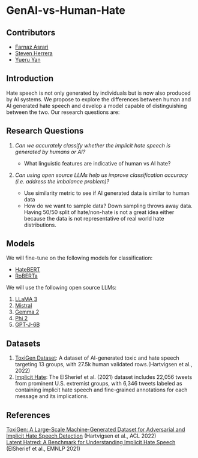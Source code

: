 # GenAI-vs-Human-Hate

## Contributors
* [Farnaz Asrari](https://github.com/FarnazAsrari)
* [Steven Herrera](https://github.com/Steven-Herrera)
* [Yueru Yan](https://github.com/raye22)

## Introduction
Hate speech is not only generated by individuals but is now also produced by AI systems. We propose to explore the differences between human and AI generated hate speech and develop a model capable of distinguishing between the two. Our research questions are:

## Research Questions
1. _Can we accurately classify whether the implicit hate speech is generated by humans or AI?_
    * What linguistic features are indicative of human vs AI hate?

2. _Can using open source LLMs help us improve classification accuracy (i.e. address the imbalance problem)?_
    * Use similarity metric to see if AI generated data is similar to human data
    * How do we want to sample data? Down sampling throws away data. Having 50/50 split of hate/non-hate is not a great idea either because the data is not representative of real world hate distributions.

## Models
We will fine-tune on the following models for classification:
* [HateBERT](https://huggingface.co/GroNLP/hateBERT)
* [RoBERTa](https://huggingface.co/FacebookAI/roberta-base)

We will use the following open source LLMs:
1. [LLaMA 3](https://huggingface.co/meta-llama/Meta-Llama-3-8B)
2. [Mistral](https://huggingface.co/mistralai/Mistral-7B-v0.3)
3. [Gemma 2](https://huggingface.co/google/gemma-2-27b)
4. [Phi 2](https://huggingface.co/microsoft/phi-2)
5. [GPT-J-6B](https://huggingface.co/EleutherAI/gpt-j-6b)

## Datasets
1. [ToxiGen Dataset](https://arxiv.org/abs/2203.09509): A dataset of AI-generated toxic and hate speech targeting 13 groups, with 27.5k human validated rows.(Hartvigsen et al., 2022)
2. [Implicit Hate](https://paperswithcode.com/dataset/implicit-hate): The ElSherief et al. (2021) dataset includes 22,056 tweets from prominent U.S. extremist groups, with 6,346 tweets labeled as containing implicit hate speech and fine-grained annotations for each message and its implications.

## References
[ToxiGen: A Large-Scale Machine-Generated Dataset for Adversarial and Implicit Hate Speech Detection](https://aclanthology.org/2022.acl-long.234) (Hartvigsen et al., ACL 2022)<br/>
[Latent Hatred: A Benchmark for Understanding Implicit Hate Speech](https://aclanthology.org/2021.emnlp-main.29) (ElSherief et al., EMNLP 2021)<br/>
